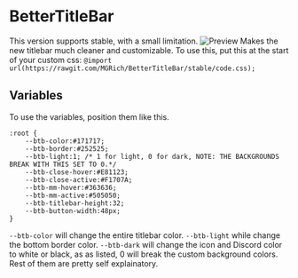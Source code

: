 # BetterTitleBar
This version supports stable, with a small limitation.
![Preview](https://rawgit.com/MGRich/BetterTitleBar/master/Discord_2017-10-21_23-22-34.png)
Makes the new titlebar much cleaner and customizable.
To use this, put this at the start of your custom css:
```@import url(https://rawgit.com/MGRich/BetterTitleBar/stable/code.css);```
## Variables
To use the variables, position them like this.
```
:root {
    --btb-color:#171717;
    --btb-border:#252525;
    --btb-light:1; /* 1 for light, 0 for dark, NOTE: THE BACKGROUNDS BREAK WITH THIS SET TO 0.*/
    --btb-close-hover:#E81123;
    --btb-close-active:#F1707A;
    --btb-mm-hover:#363636;
    --btb-mm-active:#505050;
    --btb-titlebar-height:32;
    --btb-button-width:48px;
}
```
`--btb-color` will change the entire titlebar color.
`--btb-light` while change the bottom border color.
`--btb-dark` will change the icon and Discord color to white or black, as as listed, 0 will break the custom background colors.
Rest of them are pretty self explainatory.
